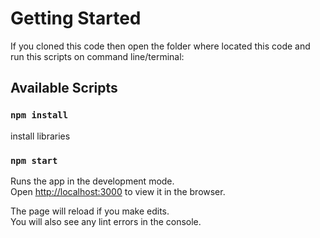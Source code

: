 # Getting Started
If you cloned this code then open the folder where located this code and run this scripts on command line/terminal:
## Available Scripts

### `npm install`

install libraries 

### `npm start`

Runs the app in the development mode.\
Open [http://localhost:3000](http://localhost:3000) to view it in the browser.

The page will reload if you make edits.\
You will also see any lint errors in the console.
